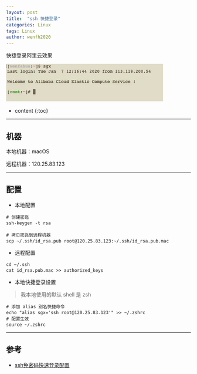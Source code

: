 ```yaml
---
layout: post
title:  "ssh 快捷登录"
categories: Linux
tags: Linux
author: wenfh2020
--- 
```


快捷登录阿里云效果

![效果](/images/2020-02-20-17-22-08.png)



* content
{:toc}

---

## 机器

本地机器：macOS

远程机器：120.25.83.123

---

## 配置

* 本地配置

```shell
# 创建密匙
ssh-keygen -t rsa

# 拷贝密匙到远程机器
scp ~/.ssh/id_rsa.pub root@120.25.83.123:~/.ssh/id_rsa.pub.mac
```

* 远程配置

```shell
cd ~/.ssh
cat id_rsa.pub.mac >> authorized_keys
```

* 本地快捷登录设置

> 我本地使用的默认 shell 是 zsh

```shell
# 添加 alias 别名快捷命令
echo "alias sgx='ssh root@120.25.83.123'" >> ~/.zshrc
# 配置生效
source ~/.zshrc
```

---

## 参考

* [ssh免密码快速登录配置](https://www.cnblogs.com/bingoli/p/10567734.html)